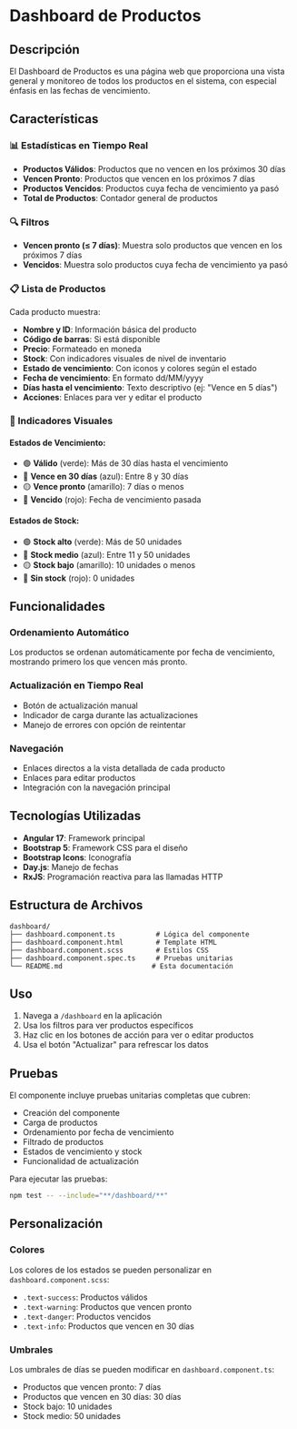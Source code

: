 # Dashboard de Productos

## Descripción

El Dashboard de Productos es una página web que proporciona una vista general y monitoreo de todos los productos en el sistema, con especial énfasis en las fechas de vencimiento.

## Características

### 📊 Estadísticas en Tiempo Real

- **Productos Válidos**: Productos que no vencen en los próximos 30 días
- **Vencen Pronto**: Productos que vencen en los próximos 7 días
- **Productos Vencidos**: Productos cuya fecha de vencimiento ya pasó
- **Total de Productos**: Contador general de productos

### 🔍 Filtros

- **Vencen pronto (≤ 7 días)**: Muestra solo productos que vencen en los próximos 7 días
- **Vencidos**: Muestra solo productos cuya fecha de vencimiento ya pasó

### 📋 Lista de Productos

Cada producto muestra:

- **Nombre y ID**: Información básica del producto
- **Código de barras**: Si está disponible
- **Precio**: Formateado en moneda
- **Stock**: Con indicadores visuales de nivel de inventario
- **Estado de vencimiento**: Con iconos y colores según el estado
- **Fecha de vencimiento**: En formato dd/MM/yyyy
- **Días hasta el vencimiento**: Texto descriptivo (ej: "Vence en 5 días")
- **Acciones**: Enlaces para ver y editar el producto

### 🎨 Indicadores Visuales

#### Estados de Vencimiento:

- 🟢 **Válido** (verde): Más de 30 días hasta el vencimiento
- 🔵 **Vence en 30 días** (azul): Entre 8 y 30 días
- 🟡 **Vence pronto** (amarillo): 7 días o menos
- 🔴 **Vencido** (rojo): Fecha de vencimiento pasada

#### Estados de Stock:

- 🟢 **Stock alto** (verde): Más de 50 unidades
- 🔵 **Stock medio** (azul): Entre 11 y 50 unidades
- 🟡 **Stock bajo** (amarillo): 10 unidades o menos
- 🔴 **Sin stock** (rojo): 0 unidades

## Funcionalidades

### Ordenamiento Automático

Los productos se ordenan automáticamente por fecha de vencimiento, mostrando primero los que vencen más pronto.

### Actualización en Tiempo Real

- Botón de actualización manual
- Indicador de carga durante las actualizaciones
- Manejo de errores con opción de reintentar

### Navegación

- Enlaces directos a la vista detallada de cada producto
- Enlaces para editar productos
- Integración con la navegación principal

## Tecnologías Utilizadas

- **Angular 17**: Framework principal
- **Bootstrap 5**: Framework CSS para el diseño
- **Bootstrap Icons**: Iconografía
- **Day.js**: Manejo de fechas
- **RxJS**: Programación reactiva para las llamadas HTTP

## Estructura de Archivos

```
dashboard/
├── dashboard.component.ts          # Lógica del componente
├── dashboard.component.html        # Template HTML
├── dashboard.component.scss        # Estilos CSS
├── dashboard.component.spec.ts     # Pruebas unitarias
└── README.md                      # Esta documentación
```

## Uso

1. Navega a `/dashboard` en la aplicación
2. Usa los filtros para ver productos específicos
3. Haz clic en los botones de acción para ver o editar productos
4. Usa el botón "Actualizar" para refrescar los datos

## Pruebas

El componente incluye pruebas unitarias completas que cubren:

- Creación del componente
- Carga de productos
- Ordenamiento por fecha de vencimiento
- Filtrado de productos
- Estados de vencimiento y stock
- Funcionalidad de actualización

Para ejecutar las pruebas:

```bash
npm test -- --include="**/dashboard/**"
```

## Personalización

### Colores

Los colores de los estados se pueden personalizar en `dashboard.component.scss`:

- `.text-success`: Productos válidos
- `.text-warning`: Productos que vencen pronto
- `.text-danger`: Productos vencidos
- `.text-info`: Productos que vencen en 30 días

### Umbrales

Los umbrales de días se pueden modificar en `dashboard.component.ts`:

- Productos que vencen pronto: 7 días
- Productos que vencen en 30 días: 30 días
- Stock bajo: 10 unidades
- Stock medio: 50 unidades
